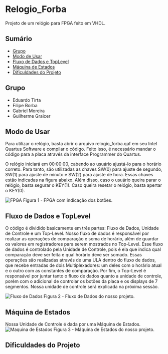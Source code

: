 # Relogio_Forba

Projeto de um relógio para FPGA feito em VHDL.

## Sumário

- [Grupo](#grupo)
- [Modo de Usar](#modo-de-usar)
- [Fluxo de Dados e TopLevel](#fluxo-de-dados-e-toplevel)
- [Máquina de Estados](#maquina-de-estados)
- [Dificuldades do Projeto](#dificuldades-do-projeto)

## Grupo

- Eduardo Tirta
- Filipe Borba
- Gabriel Moreira
- Guilherme Graicer

## Modo de Usar
Para utilizar o relógio, basta abrir o arquivo relogio_forba.qaf em seu Intel Quartus Software e compilar o código. Feito isso, é necessário mandar o código para a placa através da interface Programmer do Quartus.

O relógio iniciará em 00:00:00, cabendo ao usuário ajustá-lo para o horário correto. Para tanto, são utilizadas as chaves SW(0) para ajuste de segundo, SW(1) para ajuste de minuto e SW(2) para ajuste de hora. Essas chaves estão indicadas na figura abaixo. Além disso, caso o usuário queira parar o relógio, basta segurar o KEY(1). Caso queira resetar o relógio, basta apertar o KEY(0).

![FPGA](https://i.imgur.com/WgNEGB2.jpg)
Figura 1 - FPGA com indicação dos botões.

## Fluxo de Dados e TopLevel
O código é dividido basicamente em três partes: Fluxo de Dados, Unidade de Controle e um Top-Level.
Nosso fluxo de dados é responsável por realizar as operações de comparação e soma de horário, além de guardar os valores em registradores para serem mostrados no Top-Level. Esse fluxo de dados é controlado pela Unidade de Controle, pois é ela que indica qual comparação deve ser feita e qual horário deve ser somado. Essas operações são realizadas através de uma ULA dentro do fluxo de dados, que recebe entradas de dois Multiplexadores: um deles com o horário atual e o outro com as constantes de comparação.
Por fim, o Top-Level é responsável por juntar tanto o fluxo de dados quanto a unidade de controle, porém com o adicional de controlar os botões da placa e os displays de 7 segmentos.
Nossa unidade de controle será explicada na próxima sessão.

![Fluxo de Dados](https://i.imgur.com/3U9ED5J.jpg)
Figura 2 - Fluxo de Dados do nosso projeto.

## Máquina de Estados
Nossa Unidade de Controle é dada por uma Máquina de Estados.
![Maquina de Estados](https://i.imgur.com/KPPrZpd.jpg)
Figura 3 - Máquina de Estados do nosso projeto.

## Dificuldades do Projeto
